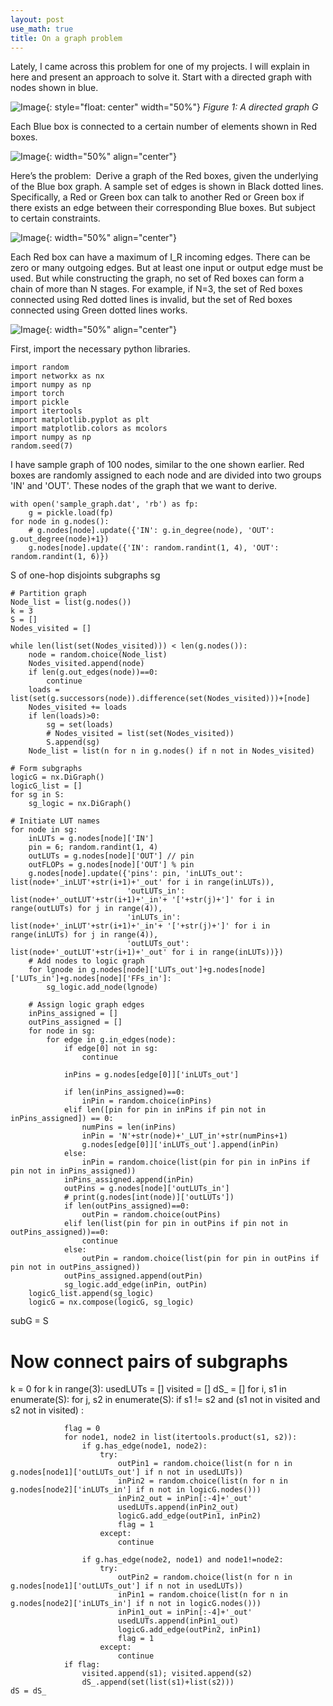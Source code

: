```yaml
---
layout: post
use_math: true
title: On a graph problem
---
```


Lately, I came across this problem for one of my projects. I will explain in here and present an approach to solve it.
Start with a directed graph with nodes shown in blue.

![Image](/assets/Graph/BGraph.001.jpeg){: style="float: center" width="50%"}
*Figure 1: A directed graph G*

Each Blue box is connected to a certain number of elements shown in Red boxes.

![Image](/assets/Graph/BGraph.002.jpeg){: width="50%" align="center"}

Here’s the problem:  Derive a graph of the Red boxes, given the underlying of the Blue box graph. A sample set of edges is shown in Black dotted lines. Specifically, a Red or Green box can talk to another Red or Green box if there exists an edge between their corresponding Blue boxes. But subject to certain constraints.

![Image](/assets/Graph/BGraph.003.jpeg){: width="50%" align="center"}

Each Red box can have a maximum of I_R incoming edges. There can be zero or many outgoing edges. But at least one input or output edge must be used. But while constructing the graph, no set of Red boxes can form a chain of more than N stages. For example, if N=3, the set of Red boxes connected using Red dotted lines is invalid, but the set of Red boxes connected using Green dotted lines works.

![Image](/assets/Graph/BGraph.004.jpeg){: width="50%" align="center"}


First, import the necessary python libraries.

```
import random
import networkx as nx
import numpy as np
import torch
import pickle
import itertools
import matplotlib.pyplot as plt
import matplotlib.colors as mcolors
import numpy as np
random.seed(7)
```

I have sample graph of 100 nodes, similar to the one shown earlier. Red boxes are randomly assigned to each node and are divided into two groups 'IN' and 'OUT'. These nodes of the graph that we want to derive.
```
with open('sample_graph.dat', 'rb') as fp:
    g = pickle.load(fp)
for node in g.nodes():
    # g.nodes[node].update({'IN': g.in_degree(node), 'OUT': g.out_degree(node)+1})
    g.nodes[node].update({'IN': random.randint(1, 4), 'OUT': random.randint(1, 6)})
```

S of one-hop disjoints subgraphs sg  
```
# Partition graph
Node_list = list(g.nodes())
k = 3
S = []
Nodes_visited = []

while len(list(set(Nodes_visited))) < len(g.nodes()):
    node = random.choice(Node_list)
    Nodes_visited.append(node)
    if len(g.out_edges(node))==0:
        continue
    loads = list(set(g.successors(node)).difference(set(Nodes_visited)))+[node]
    Nodes_visited += loads
    if len(loads)>0:
        sg = set(loads)
        # Nodes_visited = list(set(Nodes_visited))
        S.append(sg)
    Node_list = list(n for n in g.nodes() if n not in Nodes_visited)
```

```
# Form subgraphs
logicG = nx.DiGraph()
logicG_list = []
for sg in S:
    sg_logic = nx.DiGraph()
```
    # Initiate LUT names
    for node in sg:
        inLUTs = g.nodes[node]['IN']
        pin = 6; random.randint(1, 4)
        outLUTs = g.nodes[node]['OUT'] // pin
        outFLOPs = g.nodes[node]['OUT'] % pin
        g.nodes[node].update({'pins': pin, 'inLUTs_out': list(node+'_inLUT'+str(i+1)+'_out' for i in range(inLUTs)),
                              'outLUTs_in': list(node+'_outLUT'+str(i+1)+'_in'+ '['+str(j)+']' for i in range(outLUTs) for j in range(4)),
                              'inLUTs_in': list(node+'_inLUT'+str(i+1)+'_in'+ '['+str(j)+']' for i in range(inLUTs) for j in range(4)),
                              'outLUTs_out': list(node+'_outLUT'+str(i+1)+'_out' for i in range(inLUTs))})
        # Add nodes to logic graph
        for lgnode in g.nodes[node]['LUTs_out']+g.nodes[node]['LUTs_in']+g.nodes[node]['FFs_in']:
            sg_logic.add_node(lgnode)

        # Assign logic graph edges
        inPins_assigned = []
        outPins_assigned = []
        for node in sg:
            for edge in g.in_edges(node):
                if edge[0] not in sg:
                    continue

                inPins = g.nodes[edge[0]]['inLUTs_out']

                if len(inPins_assigned)==0:
                    inPin = random.choice(inPins)
                elif len([pin for pin in inPins if pin not in inPins_assigned]) == 0:
                    numPins = len(inPins)
                    inPin = 'N'+str(node)+'_LUT_in'+str(numPins+1)
                    g.nodes[edge[0]]['inLUTs_out'].append(inPin)
                else:
                    inPin = random.choice(list(pin for pin in inPins if pin not in inPins_assigned))
                inPins_assigned.append(inPin)
                outPins = g.nodes[node]['outLUTs_in']
                # print(g.nodes[int(node)]['outLUTs'])
                if len(outPins_assigned)==0:
                    outPin = random.choice(outPins)
                elif len(list(pin for pin in outPins if pin not in outPins_assigned))==0:
                    continue
                else:
                    outPin = random.choice(list(pin for pin in outPins if pin not in outPins_assigned))
                outPins_assigned.append(outPin)
                sg_logic.add_edge(inPin, outPin)
        logicG_list.append(sg_logic)
        logicG = nx.compose(logicG, sg_logic)

subG = S
# Now connect pairs of subgraphs
k = 0
for k in range(3):
    usedLUTs = []
    visited = []
    dS_ = []
    for i, s1 in enumerate(S):
        for j, s2 in enumerate(S):
            if s1 != s2 and (s1 not in visited and s2 not in visited) :

                flag = 0
                for node1, node2 in list(itertools.product(s1, s2)):
                    if g.has_edge(node1, node2):
                        try:
                            outPin1 = random.choice(list(n for n in g.nodes[node1]['outLUTs_out'] if n not in usedLUTs))
                            inPin2 = random.choice(list(n for n in g.nodes[node2]['inLUTs_in'] if n not in logicG.nodes()))
                            inPin2_out = inPin[:-4]+'_out'
                            usedLUTs.append(inPin2_out)
                            logicG.add_edge(outPin1, inPin2)
                            flag = 1
                        except:
                            continue

                    if g.has_edge(node2, node1) and node1!=node2:
                        try:
                            outPin2 = random.choice(list(n for n in g.nodes[node1]['outLUTs_out'] if n not in usedLUTs))
                            inPin1 = random.choice(list(n for n in g.nodes[node2]['inLUTs_in'] if n not in logicG.nodes()))
                            inPin1_out = inPin[:-4]+'_out'
                            usedLUTs.append(inPin1_out)
                            logicG.add_edge(outPin2, inPin1)
                            flag = 1
                        except:
                            continue
                if flag:
                    visited.append(s1); visited.append(s2)
                    dS_.append(set(list(s1)+list(s2)))
    dS = dS_
